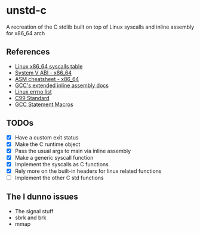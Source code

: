 # unstd-c

A recreation of the C stdlib built on top of Linux syscalls and inline assembly
for x86_64 arch

## References

-   [Linux x86_64 syscalls table](https://blog.rchapman.org/posts/Linux_System_Call_Table_for_x86_64/)
-   [System V ABI - x86_64](https://refspecs.linuxbase.org/elf/x86_64-abi-0.99.pdf)
-   [ASM cheatsheet - x86_64](https://cs.brown.edu/courses/cs033/docs/guides/x64_cheatsheet.pdf)
-   [GCC's extended inline assembly docs](https://gcc.gnu.org/onlinedocs/gcc/Using-Assembly-Language-with-C.html)
-   [Linux errno list](https://gist.github.com/greggyNapalm/2413028)
-   [C99 Standard](https://www.dii.uchile.cl/~daespino/files/Iso_C_1999_definition.pdf)
-   [GCC Statement Macros](http://gcc.gnu.org/onlinedocs/gcc/Statement-Exprs.html)

## TODOs

-   [x] Have a custom exit status
-   [x] Make the C runtime object
-   [x] Pass the usual args to main via inline assembly
-   [x] Make a generic syscall function
-   [x] Implement the syscalls as C functions
-   [x] Rely more on the built-in headers for linux related functions
-   [ ] Implement the other C std functions

## The I dunno issues

-   The signal stuff
-   sbrk and brk
-   mmap
